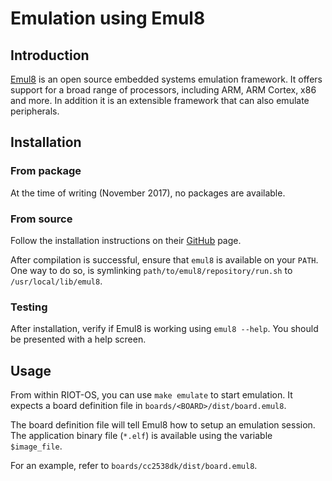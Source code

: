 # Emulation using Emul8

## Introduction
[Emul8](http://emul8.org) is an open source embedded systems emulation framework. It offers support for a broad range of processors, including ARM, ARM Cortex, x86 and more. In addition it is an extensible framework that can also emulate peripherals.

## Installation

### From package
At the time of writing (November 2017), no packages are available.

### From source
Follow the installation instructions on their [GitHub](https://github.com/emul8/emul8#installation) page.

After compilation is successful, ensure that `emul8` is available on your `PATH`. One way to do so, is symlinking `path/to/emul8/repository/run.sh` to `/usr/local/lib/emul8`.

### Testing
After installation, verify if Emul8 is working using `emul8 --help`. You should be presented with a help screen.

## Usage
From within RIOT-OS, you can use `make emulate` to start emulation. It expects a board definition file in `boards/<BOARD>/dist/board.emul8`.

The board definition file will tell Emul8 how to setup an emulation session. The application binary file (`*.elf`) is available using the variable `$image_file`.

For an example, refer to `boards/cc2538dk/dist/board.emul8`.
